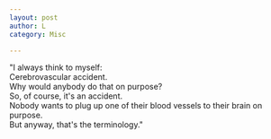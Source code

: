 ```yaml
---
layout: post
author: L
category: Misc

---
```

"I always think to myself:<br>
Cerebrovascular accident.<br>
Why would anybody do that on purpose? <br>
So, of course, it's an accident. <br>
Nobody wants to plug up one of their blood vessels to their brain on purpose.<br>
But anyway, that's the terminology."<br>

